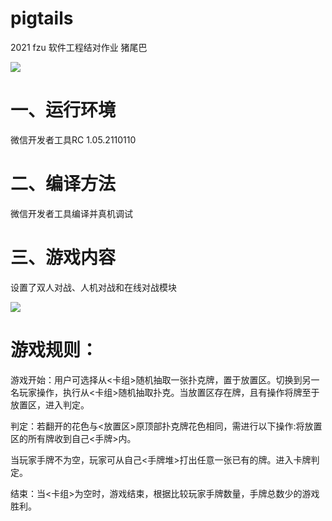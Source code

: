 # pigtails
2021 fzu 软件工程结对作业 猪尾巴   
 
![](https://img2020.cnblogs.com/blog/2529652/202110/2529652-20211024223735474-1813381626.svg)



# 一、运行环境
微信开发者工具RC 1.05.2110110

# 二、编译方法
微信开发者工具编译并真机调试

# 三、游戏内容
设置了双人对战、人机对战和在线对战模块  
  
![](https://img2020.cnblogs.com/blog/2529652/202110/2529652-20211024223929912-753948996.png)  

# 游戏规则：

游戏开始：用户可选择从<卡组>随机抽取一张扑克牌，置于放置区。切换到另一名玩家操作，执行从<卡组>随机抽取扑克。当放置区存在牌，且有操作将牌至于放置区，进入判定。

判定：若翻开的花色与<放置区>原顶部扑克牌花色相同，需进行以下操作:将放置区的所有牌收到自己<手牌>内。

当玩家手牌不为空，玩家可从自己<手牌堆>打出任意一张已有的牌。进入卡牌判定。

结束：当<卡组>为空时，游戏结束，根据比较玩家手牌数量，手牌总数少的游戏胜利。
